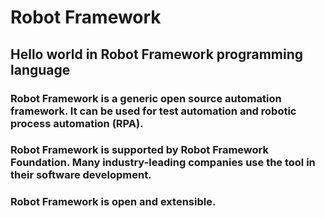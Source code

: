 # Robot Framework
## Hello world in Robot Framework programming language

### Robot Framework is a generic open source automation framework. It can be used for test automation and robotic process automation (RPA).

### Robot Framework is supported by Robot Framework Foundation. Many industry-leading companies use the tool in their software development.

### Robot Framework is open and extensible.